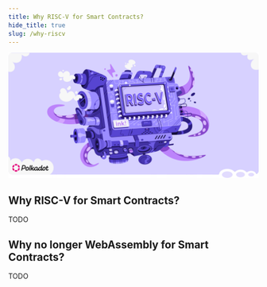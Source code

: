 ```yaml
---
title: Why RISC-V for Smart Contracts?
hide_title: true
slug: /why-riscv
---
```


<img src="/img/title/ink!-6.0.svg" title="RISC-V" className="titlePic"  />

## Why RISC-V for Smart Contracts?

TODO

## Why no longer WebAssembly for Smart Contracts?

TODO

